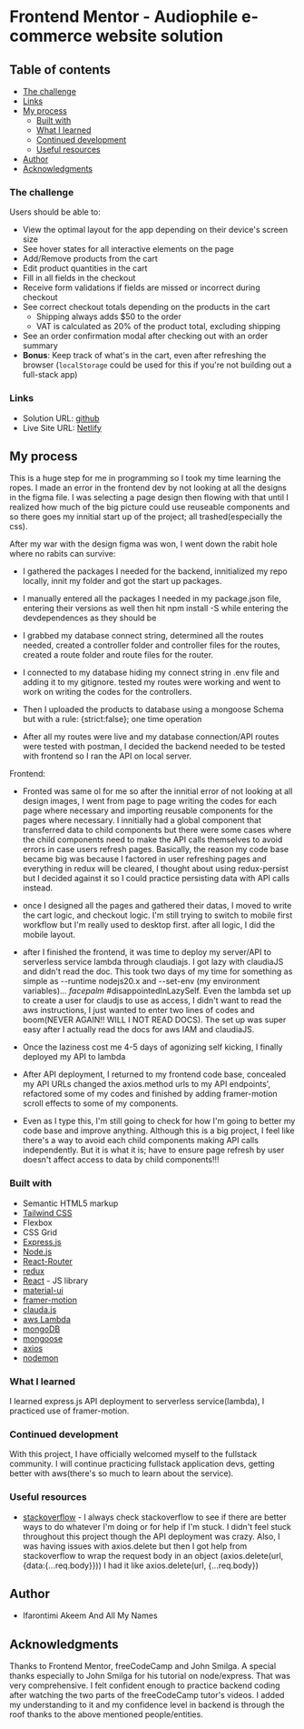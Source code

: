 
# Frontend Mentor - Audiophile e-commerce website solution

## Table of contents
  - [The challenge](#the-challenge)
  - [Links](#links)
- [My process](#my-process)
  - [Built with](#built-with)
  - [What I learned](#what-i-learned)
  - [Continued development](#continued-development)
  - [Useful resources](#useful-resources)
- [Author](#author)
- [Acknowledgments](#acknowledgments)


### The challenge

Users should be able to:

- View the optimal layout for the app depending on their device's screen size
- See hover states for all interactive elements on the page
- Add/Remove products from the cart
- Edit product quantities in the cart
- Fill in all fields in the checkout
- Receive form validations if fields are missed or incorrect during checkout
- See correct checkout totals depending on the products in the cart
  - Shipping always adds $50 to the order
  - VAT is calculated as 20% of the product total, excluding shipping
- See an order confirmation modal after checking out with an order summary
- **Bonus**: Keep track of what's in the cart, even after refreshing the browser (`localStorage` could be used for this if you're not building out a full-stack app)

### Links

- Solution URL: [github](https://github.com/ifaronti/AudioPhile-Guru-Project/tree/main)
- Live Site URL: [Netlify](https://ifasaudiophile.netlify.app/)

## My process
This is a huge step for me in programming so I took my time learning the ropes. I made an error in the frontend dev by not looking at all the designs in the figma file. I was selecting a page design then flowing with that until I realized how much of the big picture could use reuseable components and so there goes my innitial start up of the project; all trashed(especially the css).

After my war with the design figma was won, I went down the rabit hole where no rabits can survive:

  - I gathered the packages I needed for the backend, innitialized my repo locally, innit my folder and got the start up packages.

  - I manually entered all the packages I needed in my package.json file, entering their versions as well then hit npm install -S while entering the devdependences as they should be

  - I grabbed my database connect string, determined all the routes needed, created a controller folder and controller files for the routes, created a route folder and route files for the router.

  - I connected to my database hiding my connect string in .env file and adding it to my gitignore. tested my routes were working and went to work on writing the codes for the controllers.
  
  - Then I uploaded the products to database using a mongoose Schema but with a rule: {strict:false}; one time operation

  - After all my routes were live and my database connection/API routes were tested with postman, I decided the backend needed to be tested with frontend so I ran the API on local server.

  Frontend:

  - Fronted was same ol for me so after the innitial error of not looking at all design images, I went from page to page writing the codes for each page where necessary and importing reusable components for the pages where necessary. I innitially had a global component that transferred data to child components but there were some cases where the child components need to make the API calls themselves to avoid errors in case users refresh pages. Basically, the reason my code base became big was because I factored in user refreshing pages and everything in redux will be cleared, I thought about using redux-persist but I decided against it so I could practice persisting data with API calls instead.

  - once I designed all the pages and gathered their datas, I moved to write the cart logic, and checkout logic. I'm still trying to switch to mobile first workflow but I'm really used to desktop first. after all logic, I did the mobile layout. 

  - after I finished the frontend, it was time to deploy my server/API to serverless service lambda through claudiajs. I got lazy with claudiaJS and didn't read the doc. This took two days of my time for something as simple as --runtime nodejs20.x and --set-env (my environment variables)... *facepalm* #disappointedInLazySelf. Even the lambda set up to create a user for claudjs to use as access, I didn't want to read the aws instructions, I just wanted to enter two lines of codes and boom(NEVER AGAIN!! WILL I NOT READ DOCS). The set up was super easy after I actually read the docs for aws IAM and claudiaJS.

  - Once the laziness cost me 4-5 days of agonizing self kicking, I finally deployed my API to lambda

  - After API deployment, I returned to my frontend code base, concealed my API URLs changed the axios.method urls to my API endpoints', refactored some of my codes and finished by adding framer-motion scroll effects to some of my components. 

  - Even as I type this, I'm still going to check for how I'm going to better my code base and improve anything. Although this is a big  project, I feel like there's a way to avoid each child components making API calls independently. But it is what it is; have to ensure page refresh by user doesn't affect access to data by child components!!!

### Built with
- Semantic HTML5 markup
- [Tailwind CSS](https://tailwindcss.com/)
- Flexbox
- CSS Grid
- [Express.js](expressjs.com)
- [Node.js](https://nodejs.org)
- [React-Router](https://reactrouter.com)
- [redux](https://react-redux.js.org)
- [React](https://reactjs.org/) - JS library
- [material-ui](https://mui.com/material-ui/)
- [framer-motion](https://framermotion.framer.website)
- [clauda.js](claudiajs.com)
- [aws Lambda](aws.amazon.com)
- [mongoDB](mongodb.com)
- [mongoose](mongoosejs.com)
- [axios](https://axios-http.com)
- [nodemon](https://nodemon.io)

### What I learned
I learned express.js API deployment to serverless service(lambda), I practiced use of framer-motion.

### Continued development
With this project, I have officially welcomed myself to the fullstack community. I will continue practicing fullstack application devs, getting better with aws(there's so much to learn about the service). 

### Useful resources

- [stackoverflow](https://stackoverflow.com) - I always check stackoverflow to see if there are better ways to do whatever I'm doing or for help if I'm stuck. I didn't feel stuck throughout this project though the API deployment was crazy. Also, I was having issues with axios.delete but then I got help from stackoverflow to wrap the request body in an object (axios.delete(url, {data:{...req.body}})) I had it like axios.delete(url, {...req.body})

## Author
- Ifarontimi Akeem And All My Names

## Acknowledgments
Thanks to Frontend Mentor, freeCodeCamp and John Smilga. A special thanks especially to John Smilga for his tutorial on node/express. That was very comprehensive. I felt confident enough to practice backend coding after watching the two parts of the freeCodeCamp tutor's videos. I added my understanding to it and my confidence level in backend is through the roof thanks to the above mentioned people/entities.
